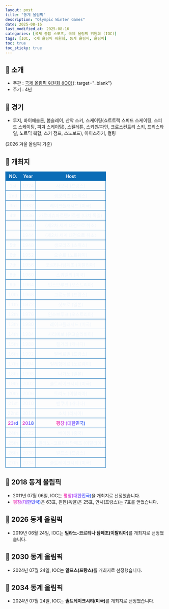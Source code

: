 ```yaml
---
layout: post
title: "동계 올림픽"
description: "Olympic Winter Games"
date: 2025-08-16
last_modified_at: 2025-08-16
categories: [국제 종합 스포츠, 국제 올림픽 위원회 (IOC)]
tags: [IOC, 국제 올림픽 위원회, 동계 올림픽, 올림픽]
toc: true
toc_sticky: true
---
```

<style>
    /* 테이블 서식 */
    table {
        width: 100%;
        border-collapse: collapse;
        font-size: 14px;
        color: #f0f6fc;
      }
      th, th {
        border: 1px solid #0B6DB7;
        padding: 5px;
        text-align: center;
        font-weight: normal;
      }
</style>
## 📜 소개
* 주관 : [국제 올림픽 위원회 (IOC)](https://www.olympics.com/ioc){: target="_blank"}
* 주기 : 4년

## 📜 경기
* 루지, 바이애슬론, 봅슬레이, 산악 스키, 스케이팅(쇼트트랙 스피드 스케이팅, 스피드 스케이팅, 피겨 스케이팅), 스켈레톤, 스키(알파인, 크로스컨트리 스키, 프리스타일, 노르딕 복합, 스키 점프, 스노보드), 아이스하키, 컬링

(2026 겨울 올림픽 기준)

## 📜 개최지
<html>

<head>
    <meta charset="UTF-8">
</head>

<body>
    <table>
        <tr style="background: #0B6DB7;">
            <th style="width: 15%; font-weight: bold;">NO.</th>
            <th style="width: 15%; font-weight: bold;">Year</th>
            <th style="width: 70%; font-weight: bold;">Host</th>
        </tr>
        <tr>
            <th>1st</th>
            <th>1924</th>
            <th>사모니 (프랑스)</th>
        </tr>
        <tr>
            <th>2nd</th>
            <th>1928</th>
            <th>생모리츠 (스위스)</th>
        </tr>
        <tr>
            <th>3rd</th>
            <th>1932</th>
            <th>레이크플래시드 (미국)</th>
        </tr>
        <tr>
            <th>4th</th>
            <th>1936</th>
            <th>가르미슈파르텐키르헨 (나치 독일)</th>
        </tr>
        <tr>
            <th>.</th>
            <th>1940</th>
            <th>〈제2차 세계 대전으로 취소〉</th>
        </tr>
        <tr>
            <th>.</th>
            <th>1944</th>
            <th>〈제2차 세계 대전으로 취소〉</th>
        </tr>
        <tr>
            <th>5th</th>
            <th>1948</th>
            <th>생모리츠 (스위스)</th>
        </tr>
        <tr>
            <th>6th</th>
            <th>1952</th>
            <th>오슬로 (노르웨이)</th>
        </tr>
        <tr>
            <th>7th</th>
            <th>1956</th>
            <th>코르티나담페초 (이탈리아)</th>
        </tr>
        <tr>
            <th>8th</th>
            <th>1960</th>
            <th>스쿼벨리 (미국)</th>
        </tr>
        <tr>
            <th>9th</th>
            <th>1964</th>
            <th>인스브루크 (오스트리아)</th>
        </tr>
        <tr>
            <th>10th</th>
            <th>1968</th>
            <th>그르노블 (프랑스)</th>
        </tr>
        <tr>
            <th>11th</th>
            <th>1972</th>
            <th>삿포로 (일본)</th>
        </tr>
        <tr>
            <th>12th</th>
            <th>1976</th>
            <th>인스브루크 (오스트리아)</th>
        </tr>
        <tr>
            <th>13th</th>
            <th>1980</th>
            <th>레이크플래시드 (미국)</th>
        </tr>
        <tr>
            <th>14th</th>
            <th>1984</th>
            <th>사라예보 (유고슬라비아)</th>
        </tr>
        <tr>
            <th>15th</th>
            <th>1988</th>
            <th>캘거리 (캐나다)</th>
        </tr>
        <tr>
            <th>16th</th>
            <th>1992</th>
            <th>알베르빌 (프랑스)</th>
        </tr>
        <tr>
            <th>17th</th>
            <th>1994</th>
            <th>릴레함메르 (노르웨이)</th>
        </tr>
        <tr>
            <th>18th</th>
            <th>1998</th>
            <th>나가노 (일본)</th>
        </tr>
        <tr>
            <th>19th</th>
            <th>2002</th>
            <th>솔트레이크시티 (미국)</th>
        </tr>
        <tr>
            <th>20th</th>
            <th>2006</th>
            <th>토리노 (이탈리아)</th>
        </tr>
        <tr>
            <th>21st</th>
            <th>2010</th>
            <th>밴쿠버 (캐나다)</th>
        </tr>
        <tr>
            <th>22nd</th>
            <th>2014</th>
            <th>소치 (러시아)</th>
        </tr>
        <tr>
            <th><span style="background: text linear-gradient(to right, #FF43A8, #BE5DFA, #776CFF, #4172F2); font-weight: bold; -webkit-background-clip: text; -webkit-text-fill-color: transparent;">23rd</span></th>
            <th><span style="background: text linear-gradient(to right, #FF43A8, #BE5DFA, #776CFF, #4172F2); font-weight: bold; -webkit-background-clip: text; -webkit-text-fill-color: transparent;">2018</span></th>
            <th><span style="background: text linear-gradient(to right, #FF43A8, #BE5DFA, #776CFF, #4172F2); font-weight: bold; -webkit-background-clip: text; -webkit-text-fill-color: transparent;">평창 (대한민국)</span></th>
        </tr>
        <tr>
            <th>24th</th>
            <th>2022</th>
            <th>베이징 (중국)</th>
        </tr>
        <tr>
            <th>25th</th>
            <th>2026</th>
            <th>밀라노-코르티나담페초 (이탈리아)</th>
        </tr>
        <tr>
            <th>26th</th>
            <th>2030</th>
            <th>알프스 (프랑스)</th>
        </tr>
        <tr>
            <th>27th</th>
            <th>2034</th>
            <th>솔트레이크시티 (미국)</th>
        </tr>
    </table>
</body>

</html>

## 📜 2018 동계 올림픽
* 2011년 07월 06일, IOC는 <span style="background: text linear-gradient(to right, #FF43A8, #BE5DFA, #776CFF, #4172F2); font-weight: bold; -webkit-background-clip: text; -webkit-text-fill-color: transparent;">평창(대한민국)</span>을 개최지로 선정했습니다.
* <span style="background: text linear-gradient(to right, #FF43A8, #BE5DFA, #776CFF, #4172F2); font-weight: bold; -webkit-background-clip: text; -webkit-text-fill-color: transparent;">평창(대한민국)</span>은 63표, 윈헨(독일)은 25표, 안시(프랑스)는 7표를 얻었습니다.

## 📜 2026 동계 올림픽
* 2019년 06월 24일, IOC는 <span style="font-weight: bold;">밀라노-코르티나 담페초(이탈리아)</span>를 개최지로 선정했습니다.

## 📜 2030 동계 올림픽
* 2024년 07월 24일, IOC는 <span style="font-weight: bold;">알프스(프랑스)</span>를 개최지로 선정했습니다.

## 📜 2034 동계 올림픽
* 2024년 07월 24일, IOC는 <span style="font-weight: bold;">솔트레이크시티(미국)</span>를 개최지로 선정했습니다.
